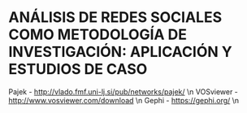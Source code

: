 # ANÁLISIS DE REDES SOCIALES COMO METODOLOGÍA DE INVESTIGACIÓN: APLICACIÓN Y ESTUDIOS DE CASO
Pajek - http://vlado.fmf.uni-lj.si/pub/networks/pajek/ \n
VOSviewer - http://www.vosviewer.com/download \n
Gephi - https://gephi.org/ \n
